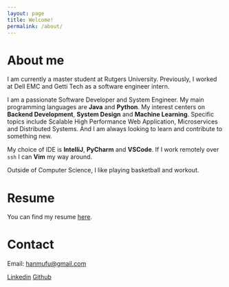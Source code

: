 ```yaml
---
layout: page
title: Welcome!
permalink: /about/
---
```


# About me

I am currently a master student at Rutgers University. Previously, I worked at Dell EMC and Getti Tech as a software engineer intern. 

I am a passionate Software Developer and System Engineer. My main programming languages are **Java** and **Python**. My interest centers on **Backend Development**, **System Design** and **Machine Learning**. Specific topics include Scalable High Performance Web Application, Microservices and Distributed Systems. And I am always looking to learn and contribute to something new.

My choice of IDE is **IntelliJ**, **PyCharm** and **VSCode**. If I work remotely over `ssh` I can **Vim** my way around. 

Outside of Computer Science, I like playing basketball and workout. 

# Resume

You can find my resume [here](https://drive.google.com/file/d/1ZLqUDTM_6UXL7ZxrYxs1LVaGJpEivdKz/view?usp=sharing).

# Contact

Email: hanmufu@gmail.com

[Linkedin](https://www.linkedin.com/in/mufuhan/)           [Github](https://github.com/HanMufu)
